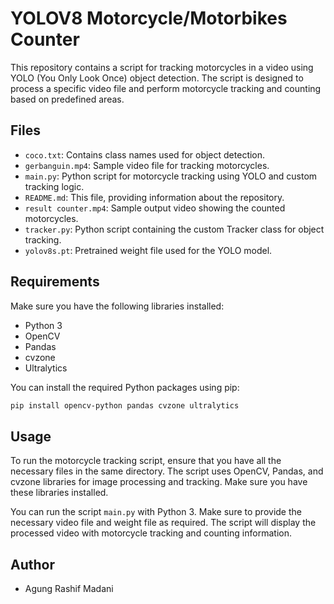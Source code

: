 # YOLOV8 Motorcycle/Motorbikes Counter

This repository contains a script for tracking motorcycles in a video using YOLO (You Only Look Once) object detection. The script is designed to process a specific video file and perform motorcycle tracking and counting based on predefined areas.

## Files

- `coco.txt`: Contains class names used for object detection.
- `gerbanguin.mp4`: Sample video file for tracking motorcycles.
- `main.py`: Python script for motorcycle tracking using YOLO and custom tracking logic.
- `README.md`: This file, providing information about the repository.
- `result counter.mp4`: Sample output video showing the counted motorcycles.
- `tracker.py`: Python script containing the custom Tracker class for object tracking.
- `yolov8s.pt`: Pretrained weight file used for the YOLO model.

## Requirements

Make sure you have the following libraries installed:

- Python 3
- OpenCV
- Pandas
- cvzone
- Ultralytics

You can install the required Python packages using pip:

```BASH
pip install opencv-python pandas cvzone ultralytics
```
## Usage

To run the motorcycle tracking script, ensure that you have all the necessary files in the same directory. The script uses OpenCV, Pandas, and cvzone libraries for image processing and tracking. Make sure you have these libraries installed.

You can run the script `main.py` with Python 3. Make sure to provide the necessary video file and weight file as required. The script will display the processed video with motorcycle tracking and counting information.

## Author

- Agung Rashif Madani
